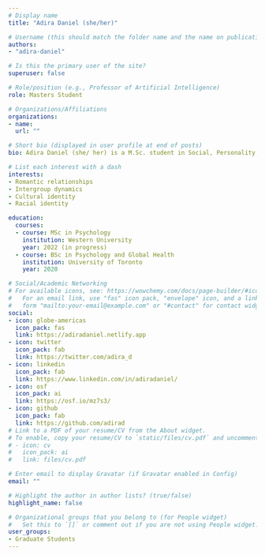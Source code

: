 ```yaml
---
# Display name
title: "Adira Daniel (she/her)"

# Username (this should match the folder name and the name on publications)
authors:
- "adira-daniel"

# Is this the primary user of the site?
superuser: false

# Role/position (e.g., Professor of Artificial Intelligence)
role: Masters Student

# Organizations/Affiliations
organizations:
- name: 
  url: ""

# Short bio (displayed in user profile at end of posts)
bio: Adira Daniel (she/ her) is a M.Sc. student in Social, Personality, and Developmental Psychology. Her research interests include romantic relationships and intergroup variables such as culture or racial identity. Specifically, she is interested in examining whether and how differing intergroup identities within romantic couples affects the longevity and quality of those relationships. Outside of psychology, her greatest passions are coffee and succulents.

# List each interest with a dash
interests:
- Romantic relationships
- Intergroup dynamics
- Cultural identity
- Racial identity

education:
  courses:
  - course: MSc in Psychology
    institution: Western University
    year: 2022 (in progress)
  - course: BSc in Psychology and Global Health
    institution: University of Toronto
    year: 2020

# Social/Academic Networking
# For available icons, see: https://wowchemy.com/docs/page-builder/#icons
#   For an email link, use "fas" icon pack, "envelope" icon, and a link in the
#   form "mailto:your-email@example.com" or "#contact" for contact widget.
social:
- icon: globe-americas
  icon_pack: fas
  link: https://adiradaniel.netlify.app
- icon: twitter
  icon_pack: fab
  link: https://twitter.com/adira_d
- icon: linkedin
  icon_pack: fab
  link: https://www.linkedin.com/in/adiradaniel/
- icon: osf
  icon_pack: ai
  link: https://osf.io/mz7s3/ 
- icon: github
  icon_pack: fab
  link: https://github.com/adirad
# Link to a PDF of your resume/CV from the About widget.
# To enable, copy your resume/CV to `static/files/cv.pdf` and uncomment the lines below.
# - icon: cv
#   icon_pack: ai
#   link: files/cv.pdf

# Enter email to display Gravatar (if Gravatar enabled in Config)
email: ""

# Highlight the author in author lists? (true/false)
highlight_name: false

# Organizational groups that you belong to (for People widget)
#   Set this to `[]` or comment out if you are not using People widget.
user_groups:
- Graduate Students
---
```

